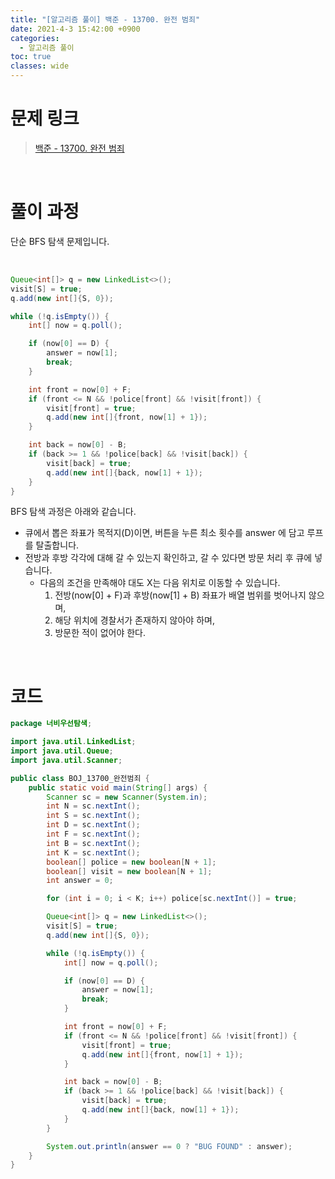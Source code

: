 ```yaml
---
title: "[알고리즘 풀이] 백준 - 13700. 완전 범죄"
date: 2021-4-3 15:42:00 +0900
categories:
  - 알고리즘 풀이
toc: true
classes: wide
---
```


# 문제 링크

> [백준 - 13700. 완전 범죄](https://www.acmicpc.net/problem/13700)

<br>

# 풀이 과정

단순 BFS 탐색 문제입니다.

<br>

```java
Queue<int[]> q = new LinkedList<>();
visit[S] = true;
q.add(new int[]{S, 0});

while (!q.isEmpty()) {
    int[] now = q.poll();

    if (now[0] == D) {
        answer = now[1];
        break;
    }

    int front = now[0] + F;
    if (front <= N && !police[front] && !visit[front]) {
        visit[front] = true;
        q.add(new int[]{front, now[1] + 1});
    }

    int back = now[0] - B;
    if (back >= 1 && !police[back] && !visit[back]) {
        visit[back] = true;
        q.add(new int[]{back, now[1] + 1});
    }
}
```

BFS 탐색 과정은 아래와 같습니다.

- 큐에서 뽑은 좌표가 목적지(D)이면, 버튼을 누른 최소 횟수를 answer 에 담고 루프를 탈출합니다.
- 전방과 후방 각각에 대해 갈 수 있는지 확인하고, 갈 수 있다면 방문 처리 후 큐에 넣습니다.
    - 다음의 조건을 만족해야 대도 X는 다음 위치로 이동할 수 있습니다.
        1. 전방(now[0] + F)과 후방(now[1] + B) 좌표가 배열 범위를 벗어나지 않으며,
        2. 해당 위치에 경찰서가 존재하지 않아야 하며,
        3. 방문한 적이 없어야 한다.

<br>

# 코드

```java
package 너비우선탐색;

import java.util.LinkedList;
import java.util.Queue;
import java.util.Scanner;

public class BOJ_13700_완전범죄 {
    public static void main(String[] args) {
        Scanner sc = new Scanner(System.in);
        int N = sc.nextInt();
        int S = sc.nextInt();
        int D = sc.nextInt();
        int F = sc.nextInt();
        int B = sc.nextInt();
        int K = sc.nextInt();
        boolean[] police = new boolean[N + 1];
        boolean[] visit = new boolean[N + 1];
        int answer = 0;

        for (int i = 0; i < K; i++) police[sc.nextInt()] = true;

        Queue<int[]> q = new LinkedList<>();
        visit[S] = true;
        q.add(new int[]{S, 0});

        while (!q.isEmpty()) {
            int[] now = q.poll();

            if (now[0] == D) {
                answer = now[1];
                break;
            }

            int front = now[0] + F;
            if (front <= N && !police[front] && !visit[front]) {
                visit[front] = true;
                q.add(new int[]{front, now[1] + 1});
            }

            int back = now[0] - B;
            if (back >= 1 && !police[back] && !visit[back]) {
                visit[back] = true;
                q.add(new int[]{back, now[1] + 1});
            }
        }

        System.out.println(answer == 0 ? "BUG FOUND" : answer);
    }
}
```